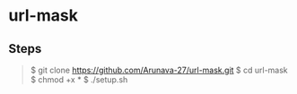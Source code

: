 # url-mask

## Steps



> $ git clone https://github.com/Arunava-27/url-mask.git
$ cd url-mask
$ chmod +x *
$ ./setup.sh
